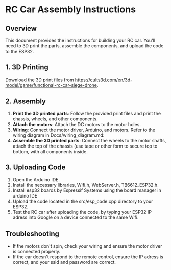 # RC Car Assembly Instructions

## Overview

This document provides the instructions for building your RC car. You'll need to 3D print the parts, assemble the components, and upload the code to the ESP32.

## 1. 3D Printing

Download the 3D print files from https://cults3d.com/en/3d-model/game/functional-rc-car-siege-drone.

## 2. Assembly

1. **Print the 3D printed parts**: Follow the provided print files and print the chassis, wheels, and other components.
2. **Attach the motors**: Attach the DC motors to the motor holes.
3. **Wiring**: Connect the motor driver, Arduino, and motors. Refer to the wiring diagram in Docs/wiring_diagram.md:
4. **Assemble the 3D printed parts**: Connect the wheels to the motor shafts, attach the top of the chassis (use tape or other form to secure top to bottom, with all components inside.

## 3. Uploading Code

1. Open the Arduino IDE.
2. Install the necessary libraries, Wifi.h, WebServer.h, TB6612_ESP32.h.
3. Install esp32 boards by Espressif Systems using the board manager in arduino IDE
4. Upload the code located in the src/esp_code.cpp directory to your ESP32.
5. Test the RC car after uploading the code, by typing your ESP32 IP adress into Google on a device connected to the same Wifi.

## Troubleshooting

- If the motors don't spin, check your wiring and ensure the motor driver is connected properly.
- If the car doesn't respond to the remote control, ensure the IP adress is correct, and your ssid and password are correct.
